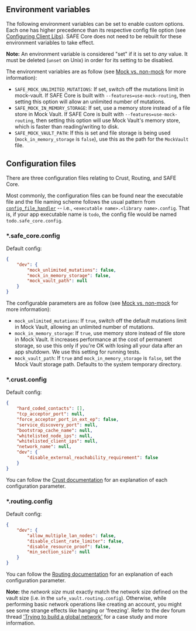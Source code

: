 ## Environment variables

The following environment variables can be set to enable custom options. Each one has higher precedence than its respective config file option (see [Configuring Client Libs](./Configuring-Client-Libs#safe_coreconfig)). SAFE Core does not need to be rebuilt for these environment variables to take effect.

**Note:** An environment variable is considered "set" if it is set to *any* value. It must be deleted (`unset` on Unix) in order for its setting to be disabled.

The environment variables are as follow (see [Mock vs. non-mock](./Mock-vs.-non-mock) for more information):

* `SAFE_MOCK_UNLIMITED_MUTATIONS`: If set, switch off the mutations limit in mock-vault. If SAFE Core is built with `--features=use-mock-routing`, then setting this option will allow an unlimited number of mutations.
* `SAFE_MOCK_IN_MEMORY_STORAGE`: If set, use a memory store instead of a file store in Mock Vault. If SAFE Core is built with `--features=use-mock-routing`, then setting this option will use Mock Vault's memory store, which is faster than reading/writing to disk.
* `SAFE_MOCK_VAULT_PATH`: If this is set and file storage is being used (`mock_in_memory_storage` is `false`), use this as the path for the `MockVault` file.

## Configuration files

There are three configuration files relating to Crust, Routing, and SAFE Core.

Most commonly, the configuration files can be found near the executable file and the file naming scheme follows the usual pattern from [`config_file_handler`](https://github.com/maidsafe/config_file_handler/) -- i.e., `<executable name>.<library name>.config`. That is, if your app executable name is `todo`, the config file would be named `todo.safe_core.config`.

### \*.safe\_core.config

Default config:

```json
{
    "dev": {
        "mock_unlimited_mutations": false,
        "mock_in_memory_storage": false,
        "mock_vault_path": null
    }
}
```

The configurable parameters are as follow (see [Mock vs. non-mock](./Mock-vs.-non-mock) for more information):

* `mock_unlimited_mutations`: If `true`, switch off the default mutations limit in Mock Vault, allowing an unlimited number of mutations.
* `mock_in_memory_storage`: If `true`, use memory store instead of file store in Mock Vault. It increases performance at the cost of permanent storage, so use this only if you're OK with losing all your data after an app shutdown. We use this setting for running tests.
* `mock_vault_path`: If `true` and `mock_in_memory_storage` is `false`, set the Mock Vault storage path. Defaults to the system temporary directory.

### \*.crust.config

Default config:

```json
{
    "hard_coded_contacts": [],
    "tcp_acceptor_port": null,
    "force_acceptor_port_in_ext_ep": false,
    "service_discovery_port": null,
    "bootstrap_cache_name": null,
    "whitelisted_node_ips": null,
    "whitelisted_client_ips": null,
    "network_name": null,
    "dev": {
        "disable_external_reachability_requirement": false
    }
}
```

You can follow the [Crust documentation](https://docs.rs/crust/0.31.0/crust/struct.Config.html) for an explanation of each configuration parameter.

### \*.routing.config

Default config:

```json
{
    "dev": {
        "allow_multiple_lan_nodes": false,
        "disable_client_rate_limiter": false,
        "disable_resource_proof": false,
        "min_section_size": null
    }
}
```

You can follow the [Routing documentation](https://docs.rs/routing/0.37.0/routing/struct.DevConfig.html) for an explanation of each configuration parameter.

**Note:** the *network size* must exactly match the network size defined on the vault size (i.e. in the `safe_vault.routing.config`). Otherwise, while performing basic network operations like creating an account, you might see some strange effects like hanging or 'freezing'. Refer to the dev forum thread ['Trying to build a global network'](https://forum.safedev.org/t/trying-to-build-a-global-network/2266) for a case study and more information.

